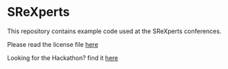 # SReXperts

This repository contains example code used at the SReXperts conferences.

Please read the license file [here](./LICENSE)

Looking for the Hackathon? find it [here](./hackathon/README.md)
